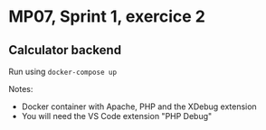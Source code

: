 # MP07, Sprint 1, exercice 2

## Calculator backend

Run using `docker-compose up`

Notes:
- Docker container with Apache, PHP and the XDebug extension
- You will need the VS Code extension "PHP Debug"
